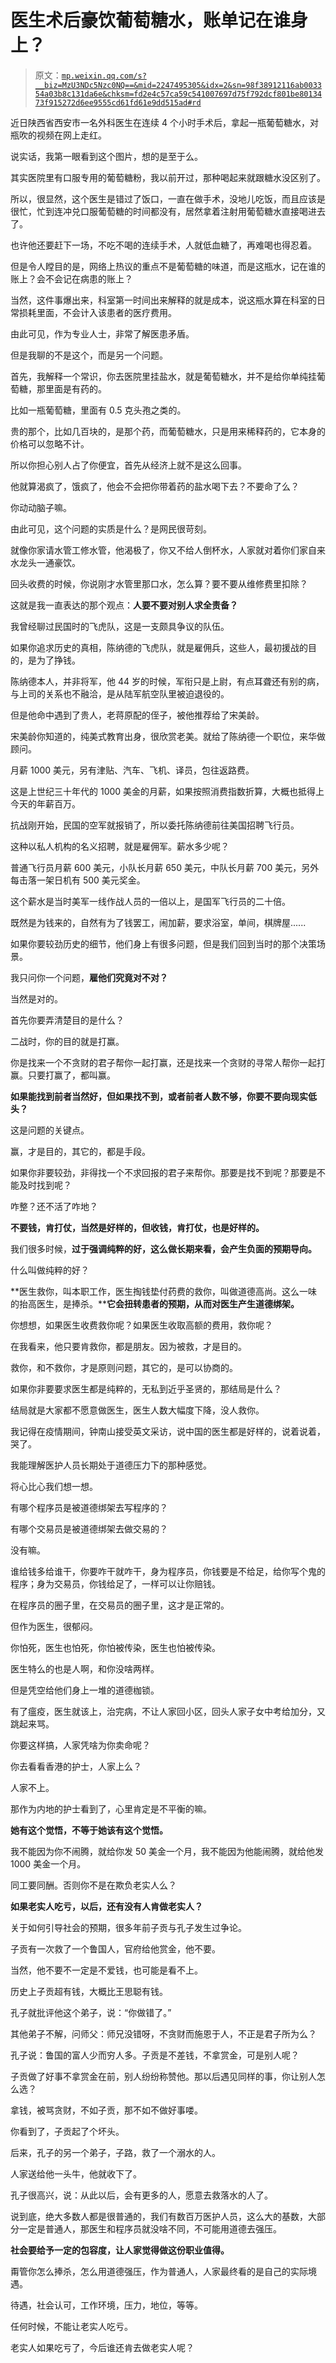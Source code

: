 # 医生术后豪饮葡萄糖水，账单记在谁身上？

> 原文：[`mp.weixin.qq.com/s?__biz=MzU3NDc5Nzc0NQ==&mid=2247495305&idx=2&sn=98f38912116ab003354a03b8c131da6e&chksm=fd2e4c57ca59c541007697d75f792dcf801be8013473f915272d6ee9555cd61fd61e9dd515ad#rd`](http://mp.weixin.qq.com/s?__biz=MzU3NDc5Nzc0NQ==&mid=2247495305&idx=2&sn=98f38912116ab003354a03b8c131da6e&chksm=fd2e4c57ca59c541007697d75f792dcf801be8013473f915272d6ee9555cd61fd61e9dd515ad#rd)

近日陕西省西安市一名外科医生在连续 4 个小时手术后，拿起一瓶葡萄糖水，对瓶吹的视频在网上走红。

说实话，我第一眼看到这个图片，想的是至于么。

其实医院里有口服专用的葡萄糖粉，我以前开过，那种喝起来就跟糖水没区别了。

所以，很显然，这个医生是错过了饭口，一直在做手术，没地儿吃饭，而且应该是很忙，忙到连冲兑口服葡萄糖的时间都没有，居然拿着注射用葡萄糖水直接喝进去了。

也许他还要赶下一场，不吃不喝的连续手术，人就低血糖了，再难喝也得忍着。

但是令人瞠目的是，网络上热议的重点不是葡萄糖的味道，而是这瓶水，记在谁的账上？会不会记在病患的账上？

当然，这件事爆出来，科室第一时间出来解释的就是成本，说这瓶水算在科室的日常损耗里面，不会计入该患者的医疗费用。

由此可见，作为专业人士，非常了解医患矛盾。

但是我聊的不是这个，而是另一个问题。

首先，我解释一个常识，你去医院里挂盐水，就是葡萄糖水，并不是给你单纯挂葡萄糖，那里面是有药的。

比如一瓶葡萄糖，里面有 0.5 克头孢之类的。

贵的那个，比如几百块的，是那个药，而葡萄糖水，只是用来稀释药的，它本身的价格可以忽略不计。

所以你担心别人占了你便宜，首先从经济上就不是这么回事。

他就算渴疯了，饿疯了，他会不会把你带着药的盐水喝下去？不要命了么？

你动动脑子嘛。

由此可见，这个问题的实质是什么？是网民很苛刻。

就像你家请水管工修水管，他渴极了，你又不给人倒杯水，人家就对着你们家自来水龙头一通豪饮。

回头收费的时候，你说刚才水管里那口水，怎么算？要不要从维修费里扣除？

这就是我一直表达的那个观点：**人要不要对别人求全责备？** 

我曾经聊过民国时的飞虎队，这是一支颇具争议的队伍。

如果你追求历史的真相，陈纳德的飞虎队，就是雇佣兵，这些人，最初援战的目的，是为了挣钱。

陈纳德本人，并非将军，他 44 岁的时候，军衔只是上尉，有点耳聋还有别的病，与上司的关系也不融洽，是从陆军航空队里被迫退役的。

但是他命中遇到了贵人，老蒋原配的侄子，被他推荐给了宋美龄。

宋美龄你知道的，纯美式教育出身，很欣赏老美。就给了陈纳德一个职位，来华做顾问。

月薪 1000 美元，另有津贴、汽车、飞机、译员，包往返路费。

这是上世纪三十年代的 1000 美金的月薪，如果按照消费指数折算，大概也抵得上今天的年薪百万。

抗战刚开始，民国的空军就报销了，所以委托陈纳德前往美国招聘飞行员。

这种以私人机构的名义招聘，就是雇佣军。薪水多少呢？

普通飞行员月薪 600 美元，小队长月薪 650 美元，中队长月薪 700 美元，另外每击落一架日机有 500 美元奖金。

这个薪水是当时美军一线作战人员的一倍以上，是国军飞行员的二十倍。

既然是为钱来的，自然有为了钱罢工，闹加薪，要求浴室，单间，棋牌屋......

如果你要较劲历史的细节，他们身上有很多问题，但是我们回到当时的那个决策场景。

我只问你一个问题，**雇他们究竟对不对？** 

当然是对的。

首先你要弄清楚目的是什么？

二战时，你的目的就是打赢。

你是找来一个不贪财的君子帮你一起打赢，还是找来一个贪财的寻常人帮你一起打赢。只要打赢了，都叫赢。

**如果能找到前者当然好，但如果找不到，或者前者人数不够，你要不要向现实低头？**

这是问题的关键点。

赢，才是目的，其它的，都是手段。

如果你非要较劲，非得找一个不求回报的君子来帮你。那要是找不到呢？那要是不能及时找到呢？

咋整？还不活了咋地？

**不要钱，肯打仗，当然是好样的，但收钱，肯打仗，也是好样的。** 

我们很多时候，**过于强调纯粹的好，这么做长期来看，会产生负面的预期导向。**

什么叫做纯粹的好？

**医生救你，叫本职工作，医生掏钱垫付药费的救你，叫做道德高尚。这么一味的抬高医生，是捧杀。****它会扭转患者的预期，从而对医生产生道德绑架。**

你想想，如果医生收费救你呢？如果医生收取高额的费用，救你呢？

在我看来，他只要肯救你，都是朋友。因为被救，才是目的。

救你，和不救你，才是原则问题，其它的，是可以协商的。

如果你非要要求医生都是纯粹的，无私到近乎圣贤的，那结局是什么？

结局就是大家都不愿意做医生，医生人数大幅度下降，没人救你。

我记得在疫情期间，钟南山接受英文采访，说中国的医生都是好样的，说着说着，哭了。

我能理解医护人员长期处于道德压力下的那种感觉。

将心比心我们想一想。

有哪个程序员是被道德绑架去写程序的？

有哪个交易员是被道德绑架去做交易的？

没有嘛。

谁给钱多给谁干，你要咋干就咋干，身为程序员，你钱要是不给足，给你写个鬼的程序；身为交易员，你钱给足了，一样可以让你赔钱。

在程序员的圈子里，在交易员的圈子里，这才是正常的。

但作为医生，很郁闷。

你怕死，医生也怕死，你怕被传染，医生也怕被传染。

医生特么的也是人啊，和你没啥两样。

但是凭空给他们身上一堆的道德枷锁。

有了瘟疫，医生就该上，治完病，不让人家回小区，回头人家子女中考给加分，又跳起来骂。

你要这样搞，人家凭啥为你卖命呢？

你去看看香港的护士，人家上么？

人家不上。

那作为内地的护士看到了，心里肯定是不平衡的嘛。

**她有这个觉悟，不等于她该有这个觉悟。**

我不能因为你不闹腾，就给你发 50 美金一个月，我不能因为他能闹腾，就给他发 1000 美金一个月。

同工要同酬。否则你不是在欺负老实人么？

**如果老实人吃亏，以后，还有没有人肯做老实人？** 

关于如何引导社会的预期，很多年前子贡与孔子发生过争论。

子贡有一次救了一个鲁国人，官府给他赏金，他不要。

当然，他不要不一定是不爱钱，也可能是看不上。

历史上子贡超有钱，大概比王思聪有钱。

孔子就批评他这个弟子，说：“你做错了。”

其他弟子不解，问师父：师兄没错呀，不贪财而施恩于人，不正是君子所为么？

孔子说：鲁国的富人少而穷人多。子贡是不差钱，不拿赏金，可是别人呢？

子贡做了好事不拿赏金在前，别人纷纷称赞他。那以后遇见同样的事，你让别人怎么选？

拿钱，被骂贪财，不如子贡，那不如不做好事喽。

你看到了，子贡起了个坏头。

后来，孔子的另一个弟子，子路，救了一个溺水的人。

人家送给他一头牛，他就收下了。

孔子很高兴，说：从此以后，会有更多的人，愿意去救落水的人了。

说到底，绝大多数人都是很普通的，我们有数百万医护人员，这么大的基数，大部分一定是普通人，那医生和程序员就没啥不同，不可能用道德去强压。

**社会要给予一定的包容度，让人家觉得做这份职业值得。**

甭管你怎么捧杀，怎么用道德强压，作为普通人，人家最终看的是自己的实际境遇。

待遇，社会认可，工作环境，压力，地位，等等。

任何时候，不能让老实人吃亏。

老实人如果吃亏了，今后谁还肯去做老实人呢？

<mp-qa class="js_uneditable custom_select_card qa_iframe" data-pluginname="insertquestion" data-id="1603397492866400259" data-bizuin="MzU3NDc5Nzc0NQ==" data-title="留言区"></mp-qa>
